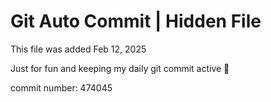# Git Auto Commit | Hidden File

This file was added Feb 12, 2025

Just for fun and keeping my daily git commit active 🤪

commit number: 474045
